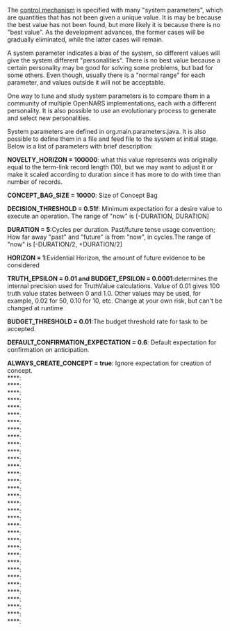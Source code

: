The [control mechanism](https://github.com/opennars/opennars/wiki/Inference-Control) is specified with many "system parameters", which are quantities that has not been given a unique value. It is may be because the best value has not been found, but more likely it is because there is no "best value". As the development advances, the former cases will be gradually eliminated, while the latter cases will remain.

A system parameter indicates a bias of the system, so different values will give the system different "personalities". There is no best value because a certain personality may be good for solving some problems, but bad for some others. Even though, usually there is a "normal range" for each parameter, and values outside it will not be acceptable.

One way to tune and study system parameters is to compare them in a community of multiple OpenNARS implementations, each with a different personality. It is also possible to use an evolutionary process to generate and select new personalities.

System parameters are defined in org.main.parameters.java. It is also possible to define them in a file and feed file to the system at initial stage. Below is a list of parameters with brief description:

**NOVELTY_HORIZON = 100000**: what this value represents was originally equal to the term-link record length (10), but we may want to adjust it or make it scaled according to duration since it has more to do with time than number of records.<br/>

**CONCEPT_BAG_SIZE = 10000**: Size of Concept Bag<br/>

**DECISION_THRESHOLD = 0.51f**: Minimum expectation for a desire value to execute an operation. The range of "now" is [-DURATION, DURATION]<br/> 

**DURATION = 5**:Cycles per duration. Past/future tense usage convention; How far away "past" and "future" is from "now", in cycles.The range of "now" is [-DURATION/2, +DURATION/2]<br/>

**HORIZON = 1**:Evidential Horizon, the amount of future evidence to be considered<br/>

**TRUTH_EPSILON = 0.01 and BUDGET_EPSILON = 0.0001**:determines the internal precision used for TruthValue calculations. Value of 0.01 gives 100 truth value states between 0 and 1.0. Other values may be used, for example, 0.02 for 50, 0.10 for 10, etc. Change at your own risk, but can't be changed at runtime<br/>

**BUDGET_THRESHOLD = 0.01**:The budget threshold rate for task to be accepted.<br/>

**DEFAULT_CONFIRMATION_EXPECTATION = 0.6**: Default expectation for confirmation on anticipation.<br/>

**ALWAYS_CREATE_CONCEPT = true**: Ignore expectation for creation of concept.<br/>
****:<br/>
****:<br/>
****:<br/>
****:<br/>
****:<br/>
****:<br/>
****:<br/>
****:<br/>
****:<br/>
****:<br/>
****:<br/>
****:<br/>
****:<br/>
****:<br/>
****:<br/>
****:<br/>
****:<br/>
****:<br/>
****:<br/>
****:<br/>
****:<br/>
****:<br/>
****:<br/>
****:<br/>
****:<br/>
****:<br/>
****:<br/>
****:<br/>
****:<br/>
****:<br/>
****:<br/>
****:<br/>
****:<br/>
****:<br/>
